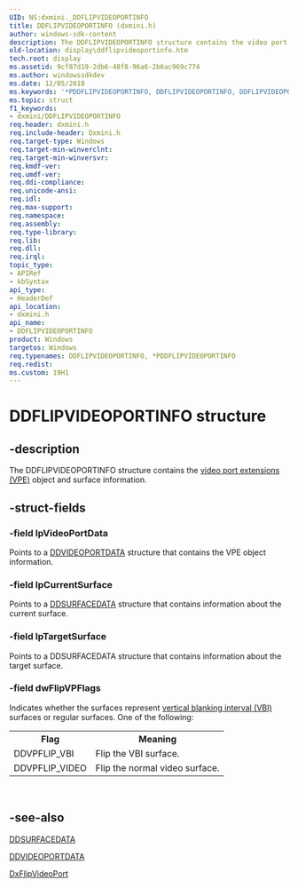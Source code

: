 ```yaml
---
UID: NS:dxmini._DDFLIPVIDEOPORTINFO
title: DDFLIPVIDEOPORTINFO (dxmini.h)
author: windows-sdk-content
description: The DDFLIPVIDEOPORTINFO structure contains the video port extensions (VPE) object and surface information.
old-location: display\ddflipvideoportinfo.htm
tech.root: display
ms.assetid: 9cf87d19-2db6-48f8-96a6-2b6ac969c774
ms.author: windowssdkdev
ms.date: 12/05/2018
ms.keywords: '*PDDFLIPVIDEOPORTINFO, DDFLIPVIDEOPORTINFO, DDFLIPVIDEOPORTINFO structure [Display Devices], PDDFLIPVIDEOPORTINFO, PDDFLIPVIDEOPORTINFO structure pointer [Display Devices], Video_Structs_e5e5e93f-25a2-47a6-a99c-6ac8ca43f069.xml, display.ddflipvideoportinfo, dxmini/DDFLIPVIDEOPORTINFO, dxmini/PDDFLIPVIDEOPORTINFO'
ms.topic: struct
f1_keywords:
- dxmini/DDFLIPVIDEOPORTINFO
req.header: dxmini.h
req.include-header: Dxmini.h
req.target-type: Windows
req.target-min-winverclnt: 
req.target-min-winversvr: 
req.kmdf-ver: 
req.umdf-ver: 
req.ddi-compliance: 
req.unicode-ansi: 
req.idl: 
req.max-support: 
req.namespace: 
req.assembly: 
req.type-library: 
req.lib: 
req.dll: 
req.irql: 
topic_type:
- APIRef
- kbSyntax
api_type:
- HeaderDef
api_location:
- dxmini.h
api_name:
- DDFLIPVIDEOPORTINFO
product: Windows
targetos: Windows
req.typenames: DDFLIPVIDEOPORTINFO, *PDDFLIPVIDEOPORTINFO
req.redist: 
ms.custom: 19H1
---
```


# DDFLIPVIDEOPORTINFO structure


## -description


The DDFLIPVIDEOPORTINFO structure contains the <a href="https://docs.microsoft.com/windows-hardware/drivers/">video port extensions (VPE)</a> object and surface information. 


## -struct-fields




### -field lpVideoPortData

Points to a <a href="https://docs.microsoft.com/windows/desktop/api/dxmini/ns-dxmini-ddvideoportdata">DDVIDEOPORTDATA</a> structure that contains the VPE object information. 


### -field lpCurrentSurface

Points to a <a href="https://docs.microsoft.com/windows/desktop/api/dxmini/ns-dxmini-ddsurfacedata">DDSURFACEDATA</a> structure that contains information about the current surface. 


### -field lpTargetSurface

Points to a DDSURFACEDATA structure that contains information about the target surface. 


### -field dwFlipVPFlags

Indicates whether the surfaces represent <a href="https://docs.microsoft.com/windows-hardware/drivers/">vertical blanking interval (VBI)</a> surfaces or regular surfaces. One of the following: 

<table>
<tr>
<th>Flag</th>
<th>Meaning</th>
</tr>
<tr>
<td>
DDVPFLIP_VBI

</td>
<td>
Flip the VBI surface.

</td>
</tr>
<tr>
<td>
DDVPFLIP_VIDEO

</td>
<td>
Flip the normal video surface.

</td>
</tr>
</table>
 


## -see-also




<a href="https://docs.microsoft.com/windows/desktop/api/dxmini/ns-dxmini-ddsurfacedata">DDSURFACEDATA</a>



<a href="https://docs.microsoft.com/windows/desktop/api/dxmini/ns-dxmini-ddvideoportdata">DDVIDEOPORTDATA</a>



<a href="https://docs.microsoft.com/windows/desktop/api/dxmini/nc-dxmini-pdx_flipvideoport">DxFlipVideoPort</a>
 

 

